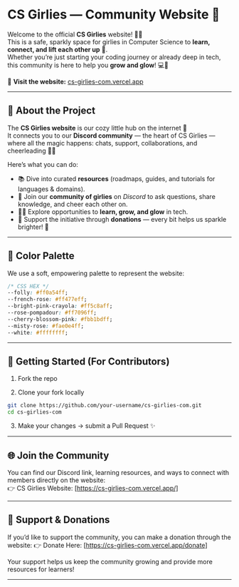 # CS Girlies — Community Website 🎀  

Welcome to the official **CS Girlies** website! 🌸✨  
This is a safe, sparkly space for girlies in Computer Science to **learn, connect, and lift each other up** 💖.  
Whether you’re just starting your coding journey or already deep in tech, this community is here to help you **grow and glow**! 💻🌷  

🔗 **Visit the website:** [cs-girlies-com.vercel.app](https://cs-girlies-com.vercel.app/)  

---

## 🎯 About the Project  

The **CS Girlies website** is our cozy little hub on the internet 🩷  
It connects you to our **Discord community** — the heart of CS Girlies — where all the magic happens: chats, support, collaborations, and cheerleading 🎀💬  

Here’s what you can do:  

- 📚 Dive into curated **resources** (roadmaps, guides, and tutorials for languages & domains).  
- 🤝 Join our **community of girlies** on *Discord* to ask questions, share knowledge, and cheer each other on.  
- 👩‍💻 Explore opportunities to **learn, grow, and glow** in tech.  
- 💖 Support the initiative through **donations** — every bit helps us sparkle brighter! 🎀  

---

## 🎨 Color Palette  

We use a soft, empowering palette to represent the website:  

```css
/* CSS HEX */
--folly: #ff0a54ff;
--french-rose: #ff477eff;
--bright-pink-crayola: #ff5c8aff;
--rose-pompadour: #ff7096ff;
--cherry-blossom-pink: #fbb1bdff;
--misty-rose: #fae0e4ff;
--white: #ffffffff;
```

---

## 🚀 Getting Started (For Contributors)

1. Fork the repo

2. Clone your fork locally

```bash
git clone https://github.com/your-username/cs-girlies-com.git
cd cs-girlies-com
```

3. Make your changes → submit a Pull Request ✨

---

## 🌐 Join the Community  

You can find our Discord link, learning resources, and ways to connect with members directly on the website:  
👉 CS Girlies Website: [https://cs-girlies-com.vercel.app/]  

---

## 💖 Support & Donations

If you’d like to support the community, you can make a donation through the website:
👉 Donate Here: [https://cs-girlies-com.vercel.app/donate]

Your support helps us keep the community growing and provide more resources for learners!

---

